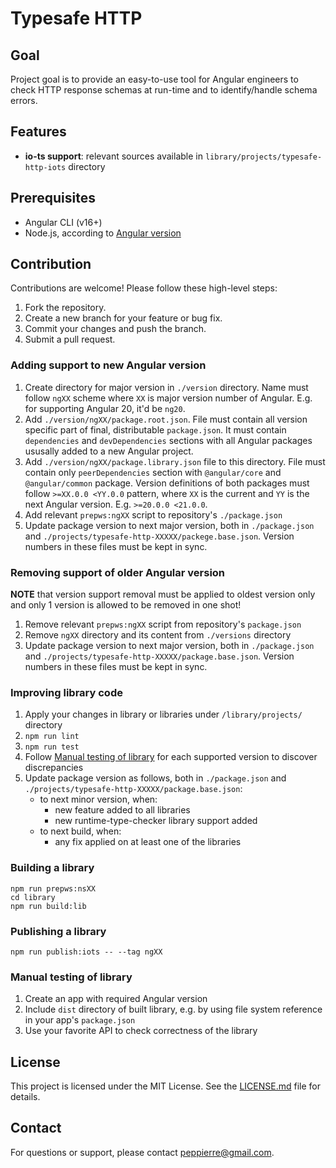 # Typesafe HTTP

## Goal

Project goal is to provide an easy-to-use tool for Angular engineers to check HTTP response schemas at run-time and to identify/handle schema errors.

## Features

- **io-ts support**: relevant sources available in `library/projects/typesafe-http-iots` directory

## Prerequisites

- Angular CLI (v16+) 
- Node.js, according to [Angular version](https://angular.dev/reference/versions)

## Contribution

Contributions are welcome! Please follow these high-level steps:

1. Fork the repository.
2. Create a new branch for your feature or bug fix.
3. Commit your changes and push the branch.
4. Submit a pull request.

### Adding support to new Angular version

1. Create directory for major version in `./version` directory. Name must follow `ngXX` scheme where `XX` is major version number of Angular. E.g. for supporting Angular 20, it'd be `ng20`.
2. Add `./version/ngXX/package.root.json`. File must contain all version specific part of final, distributable `package.json`. It must contain `dependencies` and `devDependencies` sections with all Angular packages ususally added to a new Angular project.
3. Add `./version/ngXX/package.library.json` file to this directory. File must contain only `peerDependencies` section with `@angular/core` and `@angular/common` package. Version definitions of both packages must follow `>=XX.0.0 <YY.0.0` pattern, where `XX` is the current and `YY` is the next Angular version. E.g. `>=20.0.0 <21.0.0`.
4. Add relevant `prepws:ngXX` script to repository's `./package.json`
5. Update package version to next major version, both in `./package.json` and `./projects/typesafe-http-XXXXX/packege.base.json`. Version numbers in these files must be kept in sync.

### Removing support of older Angular version

**NOTE** that version support removal must be applied to oldest version only and only 1 version is allowed to be removed in one shot!

1. Remove relevant `prepws:ngXX` script from repository's `package.json`
2. Remove `ngXX` directory and its content from `./versions` directory
3. Update package version to next major version, both in `./package.json` and `./projects/typesafe-http-XXXXX/package.base.json`. Version numbers in these files must be kept in sync.

### Improving library code

1. Apply your changes in library or libraries under `/library/projects/` directory
3. `npm run lint`
4. `npm run test`
5. Follow [Manual testing of library](#manual-testing-of-library) for each supported version to discover discrepancies
6. Update package version as follows, both in `./package.json` and `./projects/typesafe-http-XXXXX/package.base.json`:
   - to next minor version, when:
      - new feature added to all libraries
      - new runtime-type-checker library support added
   - to next build, when:
      - any fix applied on at least one of the libraries

### Building a library
```
npm run prepws:nsXX
cd library
npm run build:lib
```

### Publishing a library
```
npm run publish:iots -- --tag ngXX
```

### Manual testing of library

1. Create an app with required Angular version
2. Include `dist` directory of built library, e.g. by using file system reference in your app's `package.json`
3. Use your favorite API to check correctness of the library

## License

This project is licensed under the MIT License. See the [LICENSE.md](LICENSE.md) file for details.

## Contact

For questions or support, please contact [peppierre@gmail.com](peppierre@gmail.com).
